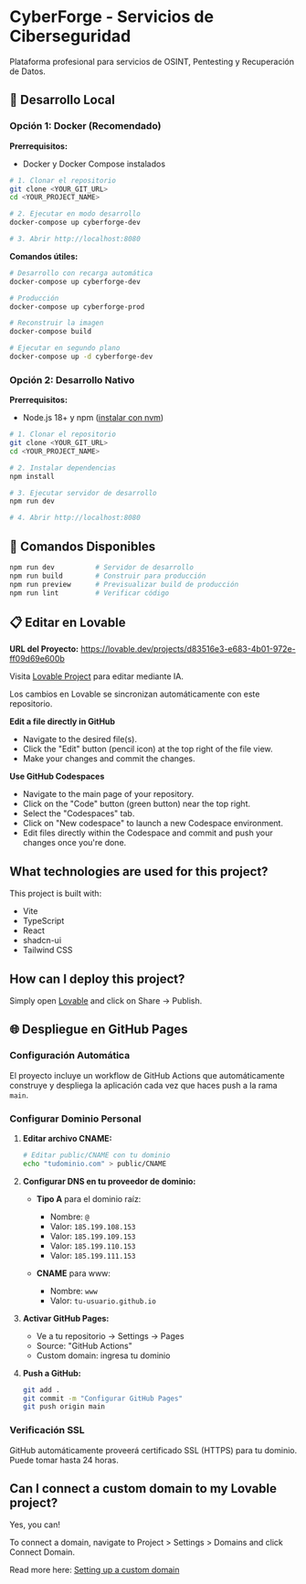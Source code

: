 # CyberForge - Servicios de Ciberseguridad

Plataforma profesional para servicios de OSINT, Pentesting y Recuperación de Datos.

## 🚀 Desarrollo Local

### Opción 1: Docker (Recomendado)

**Prerrequisitos:**
- Docker y Docker Compose instalados

```bash
# 1. Clonar el repositorio
git clone <YOUR_GIT_URL>
cd <YOUR_PROJECT_NAME>

# 2. Ejecutar en modo desarrollo
docker-compose up cyberforge-dev

# 3. Abrir http://localhost:8080
```

**Comandos útiles:**
```bash
# Desarrollo con recarga automática
docker-compose up cyberforge-dev

# Producción
docker-compose up cyberforge-prod

# Reconstruir la imagen
docker-compose build

# Ejecutar en segundo plano
docker-compose up -d cyberforge-dev
```

### Opción 2: Desarrollo Nativo

**Prerrequisitos:**
- Node.js 18+ y npm ([instalar con nvm](https://github.com/nvm-sh/nvm#installing-and-updating))

```bash
# 1. Clonar el repositorio
git clone <YOUR_GIT_URL>
cd <YOUR_PROJECT_NAME>

# 2. Instalar dependencias
npm install

# 3. Ejecutar servidor de desarrollo
npm run dev

# 4. Abrir http://localhost:8080
```

## 🔧 Comandos Disponibles

```bash
npm run dev          # Servidor de desarrollo
npm run build        # Construir para producción
npm run preview      # Previsualizar build de producción
npm run lint         # Verificar código
```

## 📋 Editar en Lovable

**URL del Proyecto:** https://lovable.dev/projects/d83516e3-e683-4b01-972e-ff09d69e600b

Visita [Lovable Project](https://lovable.dev/projects/d83516e3-e683-4b01-972e-ff09d69e600b) para editar mediante IA.

Los cambios en Lovable se sincronizan automáticamente con este repositorio.

**Edit a file directly in GitHub**

- Navigate to the desired file(s).
- Click the "Edit" button (pencil icon) at the top right of the file view.
- Make your changes and commit the changes.

**Use GitHub Codespaces**

- Navigate to the main page of your repository.
- Click on the "Code" button (green button) near the top right.
- Select the "Codespaces" tab.
- Click on "New codespace" to launch a new Codespace environment.
- Edit files directly within the Codespace and commit and push your changes once you're done.

## What technologies are used for this project?

This project is built with:

- Vite
- TypeScript
- React
- shadcn-ui
- Tailwind CSS

## How can I deploy this project?

Simply open [Lovable](https://lovable.dev/projects/d83516e3-e683-4b01-972e-ff09d69e600b) and click on Share -> Publish.

## 🌐 Despliegue en GitHub Pages

### Configuración Automática

El proyecto incluye un workflow de GitHub Actions que automáticamente construye y despliega la aplicación cada vez que haces push a la rama `main`.

### Configurar Dominio Personal

1. **Editar archivo CNAME:**
   ```bash
   # Editar public/CNAME con tu dominio
   echo "tudominio.com" > public/CNAME
   ```

2. **Configurar DNS en tu proveedor de dominio:**
   - **Tipo A** para el dominio raíz:
     - Nombre: `@`
     - Valor: `185.199.108.153`
     - Valor: `185.199.109.153`
     - Valor: `185.199.110.153`
     - Valor: `185.199.111.153`
   
   - **CNAME** para www:
     - Nombre: `www`
     - Valor: `tu-usuario.github.io`

3. **Activar GitHub Pages:**
   - Ve a tu repositorio → Settings → Pages
   - Source: "GitHub Actions"
   - Custom domain: ingresa tu dominio

4. **Push a GitHub:**
   ```bash
   git add .
   git commit -m "Configurar GitHub Pages"
   git push origin main
   ```

### Verificación SSL

GitHub automáticamente proveerá certificado SSL (HTTPS) para tu dominio. Puede tomar hasta 24 horas.

## Can I connect a custom domain to my Lovable project?

Yes, you can!

To connect a domain, navigate to Project > Settings > Domains and click Connect Domain.

Read more here: [Setting up a custom domain](https://docs.lovable.dev/features/custom-domain#custom-domain)
